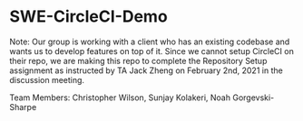 # SWE-CircleCI-Demo
Note: 
Our group is working with a client who has an existing codebase and wants us to develop features on top of it.
Since we cannot setup CircleCI on their repo, we are making this repo to complete the Repository Setup assignment as instructed by TA Jack Zheng on February 2nd, 2021 in the discussion meeting.

Team Members: Christopher Wilson, Sunjay Kolakeri, Noah Gorgevski-Sharpe
